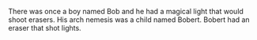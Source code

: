 There was once a boy named Bob and he had a magical light that would shoot erasers. His arch nemesis was a child named Bobert. Bobert had an eraser that shot lights.